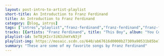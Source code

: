```yaml
---
layout: post-intro-to-artist-playlist
short-title: An Introduction to Franz Ferdinand
title: An Introduction to Franz Ferdinand
category: [blog, intros]
tags: ["intros","playlist","franz-ferdinand","franz-ferdinand","franz-ferdinand","franz-ferdinand","franz-ferdinand","franz-ferdinand","franz-ferdinand","franz-ferdinand","franz-ferdinand","franz-ferdinand","franz-ferdinand","franz-ferdinand","franz-ferdinand","franz-ferdinand","franz-ferdinand","franz-ferdinand","franz-ferdinand","franz-ferdinand","franz-ferdinand","franz-ferdinand","franz-ferdinand","franz-ferdinand","franz-ferdinand","franz-ferdinand","franz-ferdinand"]
tracks: [{artists: "Franz Ferdinand", title: "This Boy", album: "You Could Have It So Much Better"},{artists: "Franz Ferdinand", title: "Walk Away", album: "You Could Have It So Much Better"},{artists: "Franz Ferdinand", title: "Right Action", album: "Right Thoughts, Right Words, Right Action (Deluxe Edition)"},{artists: "Franz Ferdinand", title: "What You Meant", album: "You Could Have It So Much Better"},{artists: "Franz Ferdinand", title: "Come On Home", album: "Franz Ferdinand"},{artists: "Franz Ferdinand", title: "Treason! Animals.", album: "Right Thoughts, Right Words, Right Action (Deluxe Edition)"},{artists: "Franz Ferdinand", title: "Evil And A Heathen", album: "You Could Have It So Much Better"},{artists: "Franz Ferdinand", title: "Take Me Out", album: "Franz Ferdinand"},{artists: "Franz Ferdinand", title: "No You Girls", album: "Tonight: Franz Ferdinand"},{artists: "Franz Ferdinand", title: "Cheating On You", album: "Franz Ferdinand"},{artists: "Franz Ferdinand", title: "The Dark Of The Matinée", album: "Franz Ferdinand"},{artists: "Franz Ferdinand", title: "Katherine Kiss Me", album: "Tonight: Franz Ferdinand"},{artists: "Franz Ferdinand", title: "Outsiders", album: "You Could Have It So Much Better"},{artists: "Franz Ferdinand", title: "This Fire", album: "Franz Ferdinand"},{artists: "Franz Ferdinand", title: "Lazy Boy", album: "Always Ascending"},{artists: "Franz Ferdinand", title: "40'", album: "Franz Ferdinand"},{artists: "Franz Ferdinand", title: "Twilight Omens", album: "Tonight: Franz Ferdinand"},{artists: "Franz Ferdinand", title: "Bullet", album: "Right Thoughts, Right Words, Right Action (Deluxe Edition)"},{artists: "Franz Ferdinand", title: "Jacqueline", album: "Franz Ferdinand"},{artists: "Franz Ferdinand", title: "Always Ascending", album: "Always Ascending"},{artists: "Franz Ferdinand", title: "Die On The Floor", album: "Blood: Franz Ferdinand"},{artists: "Franz Ferdinand", title: "Do You Want To", album: "You Could Have It So Much Better"},{artists: "Franz Ferdinand", title: "Michael", album: "Franz Ferdinand"},{artists: "Franz Ferdinand", title: "Bite Hard", album: "Tonight: Franz Ferdinand"},{artists: "Franz Ferdinand", title: "Stand On the Horizon", album: "Right Thoughts, Right Words, Right Action (Deluxe Edition)"}]
playlist-id: 5eT8jKIcr3iN3ihmYxN3jF
playlist-img: https://mosaic.scdn.co/640/ab67616d0000b27309a90531b85be7899c3234c4ab67616d0000b27392c508bc5a40ea588bcaed38ab67616d0000b273e58d58919ffc7451cf4a6b56ab67616d0000b273f85c427ae396ec88898572f5
summary: "These are some of my favorite songs by Franz Ferdinand"
---
```

